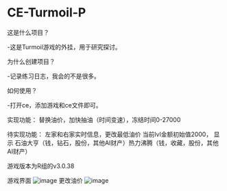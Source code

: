 # CE-Turmoil-P

这是什么项目？

-这是Turmoil游戏的外挂，用于研究探讨。

为什么创建项目？

-记录练习日志，我会的不是很多。

如何使用？

-打开ce，添加游戏和ce文件即可。


实现功能：
替换油价，加快抽油（时间变速），冻结时间0-27000

待实现功能：
左家和右家实时信息，更改最低油价
当前lvl金额初始值2000，
显示 石油大亨（钱，钻石，股份，其他AI财产）热力沸腾（钱，收藏，股份，其他AI财产）

游戏版本为R组的v3.0.38

游戏界面
![image](https://user-images.githubusercontent.com/75153154/155872834-82c627f5-7dc4-4cc5-8972-83884e62bacc.png)
更改油价
![image](https://user-images.githubusercontent.com/75153154/155872845-95610fb6-2bc0-4e65-90ee-2b22c2bc4a1d.png)

